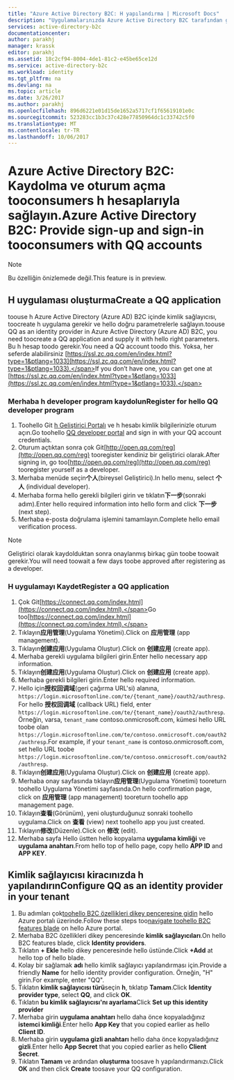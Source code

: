 ```yaml
---
title: "Azure Active Directory B2C: H yapılandırma | Microsoft Docs"
description: "Uygulamalarınızda Azure Active Directory B2C tarafından güvenliği sağlanan h hesaplarıyla kaydolma ve oturum açma tooconsumers sağlar."
services: active-directory-b2c
documentationcenter: 
author: parakhj
manager: krassk
editor: parakhj
ms.assetid: 18c2cf94-8004-4de1-81c2-e45be65ce12d
ms.service: active-directory-b2c
ms.workload: identity
ms.tgt_pltfrm: na
ms.devlang: na
ms.topic: article
ms.date: 3/26/2017
ms.author: parakhj
ms.openlocfilehash: 896d6221e01d15de1652a5717cf1f65619101e0c
ms.sourcegitcommit: 523283cc1b3c37c428e77850964dc1c33742c5f0
ms.translationtype: MT
ms.contentlocale: tr-TR
ms.lasthandoff: 10/06/2017
---
```

# <a name="azure-active-directory-b2c-provide-sign-up-and-sign-in-tooconsumers-with-qq-accounts"></a><span data-ttu-id="d4879-103">Azure Active Directory B2C: Kaydolma ve oturum açma tooconsumers h hesaplarıyla sağlayın.</span><span class="sxs-lookup"><span data-stu-id="d4879-103">Azure Active Directory B2C: Provide sign-up and sign-in tooconsumers with QQ accounts</span></span>

> [!NOTE]
> <span data-ttu-id="d4879-104">Bu özelliğin önizlemede değil.</span><span class="sxs-lookup"><span data-stu-id="d4879-104">This feature is in preview.</span></span>
> 

## <a name="create-a-qq-application"></a><span data-ttu-id="d4879-105">H uygulaması oluşturma</span><span class="sxs-lookup"><span data-stu-id="d4879-105">Create a QQ application</span></span>

<span data-ttu-id="d4879-106">toouse h Azure Active Directory (Azure AD) B2C içinde kimlik sağlayıcısı, toocreate h uygulama gerekir ve hello doğru parametrelerle sağlayın.</span><span class="sxs-lookup"><span data-stu-id="d4879-106">toouse QQ as an identity provider in Azure Active Directory (Azure AD) B2C, you need toocreate a QQ application and supply it with hello right parameters.</span></span> <span data-ttu-id="d4879-107">Bu h hesap toodo gerekir.</span><span class="sxs-lookup"><span data-stu-id="d4879-107">You need a QQ account toodo this.</span></span> <span data-ttu-id="d4879-108">Yoksa, her seferde alabilirsiniz [https://ssl.zc.qq.com/en/index.html?type=1&ptlang=1033](https://ssl.zc.qq.com/en/index.html?type=1&ptlang=1033).</span><span class="sxs-lookup"><span data-stu-id="d4879-108">If you don’t have one, you can get one at [https://ssl.zc.qq.com/en/index.html?type=1&ptlang=1033](https://ssl.zc.qq.com/en/index.html?type=1&ptlang=1033).</span></span>

### <a name="register-for-hello-qq-developer-program"></a><span data-ttu-id="d4879-109">Merhaba h developer program kaydolun</span><span class="sxs-lookup"><span data-stu-id="d4879-109">Register for hello QQ developer program</span></span>

1. <span data-ttu-id="d4879-110">Toohello Git [h Geliştirici Portalı](http://open.qq.com) ve h hesabı kimlik bilgilerinizle oturum açın.</span><span class="sxs-lookup"><span data-stu-id="d4879-110">Go toohello [QQ developer portal](http://open.qq.com) and sign in with your QQ account credentials.</span></span>
2. <span data-ttu-id="d4879-111">Oturum açtıktan sonra çok Git[http://open.qq.com/reg](http://open.qq.com/reg) tooregister kendiniz bir geliştirici olarak.</span><span class="sxs-lookup"><span data-stu-id="d4879-111">After signing in, go too[http://open.qq.com/reg](http://open.qq.com/reg) tooregister yourself as a developer.</span></span>
3. <span data-ttu-id="d4879-112">Merhaba menüde seçin**个人**(bireysel Geliştirici).</span><span class="sxs-lookup"><span data-stu-id="d4879-112">In hello menu, select **个人** (individual developer).</span></span>
4. <span data-ttu-id="d4879-113">Merhaba forma hello gerekli bilgileri girin ve tıklatın**下一步**(sonraki adım).</span><span class="sxs-lookup"><span data-stu-id="d4879-113">Enter hello required information into hello form and click **下一步** (next step).</span></span>
5. <span data-ttu-id="d4879-114">Merhaba e-posta doğrulama işlemini tamamlayın.</span><span class="sxs-lookup"><span data-stu-id="d4879-114">Complete hello email verification process.</span></span>

> [!NOTE]
> <span data-ttu-id="d4879-115">Geliştirici olarak kaydolduktan sonra onaylanmış birkaç gün toobe toowait gerekir.</span><span class="sxs-lookup"><span data-stu-id="d4879-115">You will need toowait a few days toobe approved after registering as a developer.</span></span> 

### <a name="register-a-qq-application"></a><span data-ttu-id="d4879-116">H uygulamayı Kaydet</span><span class="sxs-lookup"><span data-stu-id="d4879-116">Register a QQ application</span></span>

1. <span data-ttu-id="d4879-117">Çok Git[https://connect.qq.com/index.html](https://connect.qq.com/index.html).</span><span class="sxs-lookup"><span data-stu-id="d4879-117">Go too[https://connect.qq.com/index.html](https://connect.qq.com/index.html).</span></span>
2. <span data-ttu-id="d4879-118">Tıklayın**应用管理**(Uygulama Yönetimi).</span><span class="sxs-lookup"><span data-stu-id="d4879-118">Click on **应用管理** (app management).</span></span>
3. <span data-ttu-id="d4879-119">Tıklayın**创建应用**(Uygulama Oluştur).</span><span class="sxs-lookup"><span data-stu-id="d4879-119">Click on **创建应用** (create app).</span></span>
4. <span data-ttu-id="d4879-120">Merhaba gerekli uygulama bilgileri girin.</span><span class="sxs-lookup"><span data-stu-id="d4879-120">Enter hello necessary app information.</span></span>
5. <span data-ttu-id="d4879-121">Tıklayın**创建应用**(Uygulama Oluştur).</span><span class="sxs-lookup"><span data-stu-id="d4879-121">Click on **创建应用** (create app).</span></span>
6. <span data-ttu-id="d4879-122">Merhaba gerekli bilgileri girin.</span><span class="sxs-lookup"><span data-stu-id="d4879-122">Enter hello required information.</span></span>
7. <span data-ttu-id="d4879-123">Hello için**授权回调域**(geri çağırma URL'si) alanına, `https://login.microsoftonline.com/te/{tenant_name}/oauth2/authresp`.</span><span class="sxs-lookup"><span data-stu-id="d4879-123">For hello **授权回调域** (callback URL) field, enter `https://login.microsoftonline.com/te/{tenant_name}/oauth2/authresp`.</span></span> <span data-ttu-id="d4879-124">Örneğin, varsa, `tenant_name` contoso.onmicrosoft.com, kümesi hello URL toobe olan `https://login.microsoftonline.com/te/contoso.onmicrosoft.com/oauth2/authresp`.</span><span class="sxs-lookup"><span data-stu-id="d4879-124">For example, if your `tenant_name` is contoso.onmicrosoft.com, set hello URL toobe `https://login.microsoftonline.com/te/contoso.onmicrosoft.com/oauth2/authresp`.</span></span>
8. <span data-ttu-id="d4879-125">Tıklayın**创建应用**(Uygulama Oluştur).</span><span class="sxs-lookup"><span data-stu-id="d4879-125">Click on **创建应用** (create app).</span></span>
9. <span data-ttu-id="d4879-126">Merhaba onay sayfasında tıklayın**应用管理**(Uygulama Yönetimi) tooreturn toohello Uygulama Yönetimi sayfasında.</span><span class="sxs-lookup"><span data-stu-id="d4879-126">On hello confirmation page, click on **应用管理** (app management) tooreturn toohello app management page.</span></span>
10. <span data-ttu-id="d4879-127">Tıklayın**查看**(Görünüm), yeni oluşturduğunuz sonraki toohello uygulama.</span><span class="sxs-lookup"><span data-stu-id="d4879-127">Click on **查看** (view) next toohello app you just created.</span></span>
11. <span data-ttu-id="d4879-128">Tıklayın**修改**(Düzenle).</span><span class="sxs-lookup"><span data-stu-id="d4879-128">Click on **修改** (edit).</span></span>
12. <span data-ttu-id="d4879-129">Merhaba sayfa Hello üstten hello kopyalama **uygulama kimliği** ve **uygulama anahtarı**.</span><span class="sxs-lookup"><span data-stu-id="d4879-129">From hello top of hello page, copy hello **APP ID** and **APP KEY**.</span></span>

## <a name="configure-qq-as-an-identity-provider-in-your-tenant"></a><span data-ttu-id="d4879-130">Kimlik sağlayıcısı kiracınızda h yapılandırın</span><span class="sxs-lookup"><span data-stu-id="d4879-130">Configure QQ as an identity provider in your tenant</span></span>
1. <span data-ttu-id="d4879-131">Bu adımları çok[toohello B2C özellikleri dikey penceresine gidin](active-directory-b2c-app-registration.md#navigate-to-b2c-settings) hello Azure portalı üzerinde.</span><span class="sxs-lookup"><span data-stu-id="d4879-131">Follow these steps too[navigate toohello B2C features blade](active-directory-b2c-app-registration.md#navigate-to-b2c-settings) on hello Azure portal.</span></span>
2. <span data-ttu-id="d4879-132">Merhaba B2C özellikleri dikey penceresinde **kimlik sağlayıcıları**.</span><span class="sxs-lookup"><span data-stu-id="d4879-132">On hello B2C features blade, click **Identity providers**.</span></span>
3. <span data-ttu-id="d4879-133">Tıklatın **+ Ekle** hello dikey penceresinde hello üstünde.</span><span class="sxs-lookup"><span data-stu-id="d4879-133">Click **+Add** at hello top of hello blade.</span></span>
4. <span data-ttu-id="d4879-134">Kolay bir sağlamak **adı** hello kimlik sağlayıcı yapılandırması için.</span><span class="sxs-lookup"><span data-stu-id="d4879-134">Provide a friendly **Name** for hello identity provider configuration.</span></span> <span data-ttu-id="d4879-135">Örneğin, "H" girin.</span><span class="sxs-lookup"><span data-stu-id="d4879-135">For example, enter "QQ".</span></span>
5. <span data-ttu-id="d4879-136">Tıklatın **kimlik sağlayıcısı türü**seçin **h**, tıklatıp **Tamam**.</span><span class="sxs-lookup"><span data-stu-id="d4879-136">Click **Identity provider type**, select **QQ**, and click **OK**.</span></span>
6. <span data-ttu-id="d4879-137">Tıklatın **bu kimlik sağlayıcısı'nı ayarlama**</span><span class="sxs-lookup"><span data-stu-id="d4879-137">Click **Set up this identity provider**</span></span>
7. <span data-ttu-id="d4879-138">Merhaba girin **uygulama anahtarı** hello daha önce kopyaladığınız **istemci kimliği**.</span><span class="sxs-lookup"><span data-stu-id="d4879-138">Enter hello **App Key** that you copied earlier as hello **Client ID**.</span></span>
8. <span data-ttu-id="d4879-139">Merhaba girin **uygulama gizli anahtarı** hello daha önce kopyaladığınız **gizli**.</span><span class="sxs-lookup"><span data-stu-id="d4879-139">Enter hello **App Secret** that you copied earlier as hello **Client Secret**.</span></span>
9. <span data-ttu-id="d4879-140">Tıklatın **Tamam** ve ardından **oluşturma** toosave h yapılandırmanızı.</span><span class="sxs-lookup"><span data-stu-id="d4879-140">Click **OK** and then click **Create** toosave your QQ configuration.</span></span>


